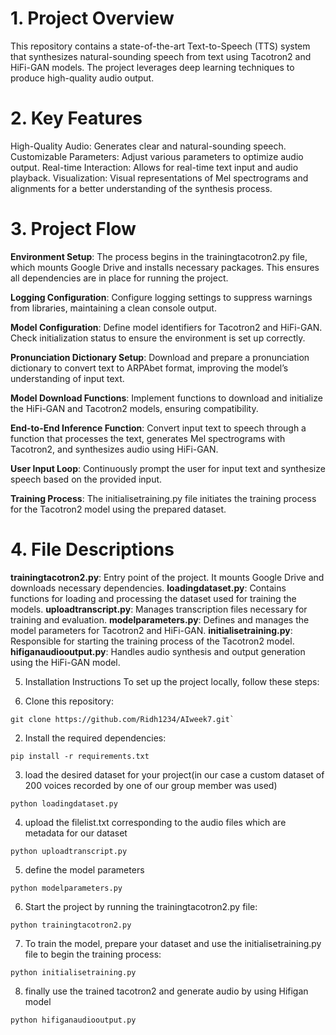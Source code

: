 # 1. Project Overview
This repository contains a state-of-the-art Text-to-Speech (TTS) system that synthesizes natural-sounding speech from text using Tacotron2 and HiFi-GAN models. The project leverages deep learning techniques to produce high-quality audio output.

# 2. Key Features
High-Quality Audio: Generates clear and natural-sounding speech.
Customizable Parameters: Adjust various parameters to optimize audio output.
Real-time Interaction: Allows for real-time text input and audio playback.
Visualization: Visual representations of Mel spectrograms and alignments for a better understanding of the synthesis process.
# 3. Project Flow
**Environment Setup**: The process begins in the trainingtacotron2.py file, which mounts Google Drive and installs necessary packages. This ensures all dependencies are in place for running the project.

**Logging Configuration**: Configure logging settings to suppress warnings from libraries, maintaining a clean console output.

**Model Configuration**: Define model identifiers for Tacotron2 and HiFi-GAN. Check initialization status to ensure the environment is set up correctly.

**Pronunciation Dictionary Setup**: Download and prepare a pronunciation dictionary to convert text to ARPAbet format, improving the model’s understanding of input text.

**Model Download Functions**: Implement functions to download and initialize the HiFi-GAN and Tacotron2 models, ensuring compatibility.

**End-to-End Inference Function**: Convert input text to speech through a function that processes the text, generates Mel spectrograms with Tacotron2, and synthesizes audio using HiFi-GAN.

**User Input Loop**: Continuously prompt the user for input text and synthesize speech based on the provided input.

**Training Process**: The initialisetraining.py file initiates the training process for the Tacotron2 model using the prepared dataset.

# 4. File Descriptions
**trainingtacotron2.py**: Entry point of the project. It mounts Google Drive and downloads necessary dependencies.
**loadingdataset.py**: Contains functions for loading and processing the dataset used for training the models.
**uploadtranscript.py**: Manages transcription files necessary for training and evaluation.
**modelparameters.py**: Defines and manages the model parameters for Tacotron2 and HiFi-GAN.
**initialisetraining.py**: Responsible for starting the training process of the Tacotron2 model.
**hifiganaudiooutput.py**: Handles audio synthesis and output generation using the HiFi-GAN model.

5. Installation Instructions
To set up the project locally, follow these steps:

1. Clone this repository:
```
git clone https://github.com/Ridh1234/AIweek7.git`
```
2. Install the required dependencies:
```
pip install -r requirements.txt
```
3. load the desired dataset for your project(in our case a custom dataset of 200 voices recorded by one of our group member was used)
```
python loadingdataset.py
```
4. upload the filelist.txt corresponding to the audio files which are metadata for our dataset
```
python uploadtranscript.py
```
5. define the model parameters
```
python modelparameters.py
```
6. Start the project by running the trainingtacotron2.py file:
```
python trainingtacotron2.py
```
7. To train the model, prepare your dataset and use the initialisetraining.py file to begin the training process:
```
python initialisetraining.py
```
8. finally use the trained tacotron2 and generate audio by using Hifigan model
```
python hifiganaudiooutput.py
```
